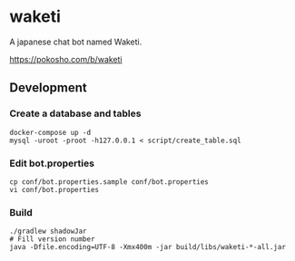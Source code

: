 waketi
======

A japanese chat bot named Waketi.

https://pokosho.com/b/waketi

## Development

### Create a database and tables

```shell script
docker-compose up -d
mysql -uroot -proot -h127.0.0.1 < script/create_table.sql
```

### Edit bot.properties

```shell script
cp conf/bot.properties.sample conf/bot.properties
vi conf/bot.properties
```

### Build

```shell script
./gradlew shadowJar
# Fill version number
java -Dfile.encoding=UTF-8 -Xmx400m -jar build/libs/waketi-*-all.jar
```
